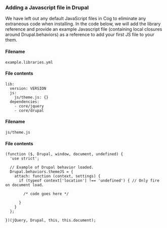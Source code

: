 ### Adding a Javascript file in Drupal 
We have left out any default JavaScript files in Cog to eliminate any extraneous code when installing. In the code below, we will add the library reference and provide an example Javascript file (containing local closures around Drupal.behaviors) as a reference to add your first JS file to your them.

#### Filename
`example.libraries.yml`

#### File contents
```
lib:
  version: VERSION
  js:
    js/theme.js: {}
  dependencies:
    - core/jquery
    - core/drupal
```


#### Filename
`js/theme.js`

#### File contents
```
(function ($, Drupal, window, document, undefined) {
  'use strict';

  // Example of Drupal behavior loaded.
  Drupal.behaviors.themeJS = {
    attach: function (context, settings) {
      if (typeof context['location'] !== 'undefined') { // Only fire on document load.

        /* code goes here */

      }
    }
  };

})(jQuery, Drupal, this, this.document);
```
